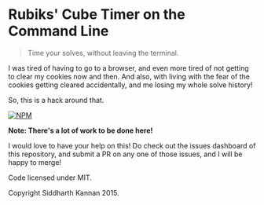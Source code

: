 # Rubiks' Cube Timer on the Command Line

> Time your solves, without leaving the terminal.

I was tired of having to go to a browser, and even more tired of not getting to clear
my cookies now and then. And also, with living with the fear of the cookies getting cleared
accidentally, and me losing my whole solve history!

So, this is a hack around that. 

[![NPM](https://nodei.co/npm/cli-cube-timer.png)](https://npmjs.org/package/cli-cube-timer)

**Note: There's a lot of work to be done here!**

I would love to have your help on this! Do check out the issues dashboard of this repository,
and submit a PR on any one of those issues, and I will be happy to merge!

Code licensed under MIT.

Copyright Siddharth Kannan 2015.
